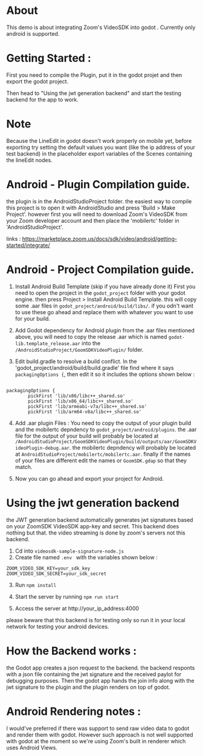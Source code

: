 # About

This demo is about integrating Zoom's VideoSDK into godot .
Currently only android is supported.

# Getting Started :
First you need to compile the Plugin, put it in the godot projet and then export the godot project.

Then head to "Using the jwt generation backend" and start the testing backend for the app to work.

# Note
Because the LineEdit in godot doesn't work properly on mobile yet, before exporting try setting the default values you want (like the ip address of your test backend) in the placeholder export variables of the Scenes containing the lineEdit nodes.

# Android - Plugin Compilation guide.

the plugin is in the AndroidStudioProject folder. the easiest way to compile this project is to open it with AndroidStudio and press 'Build > Make Project'. however first you will need to download Zoom's VideoSDK from your Zoom developer account and then place the 'mobilertc' folder in 'AndroidStudioProject'.

links :
https://marketplace.zoom.us/docs/sdk/video/android/getting-started/integrate/

# Android - Project Compilation guide.

1. Install Android Build Template (skip if you have already done it)
First you need to open the project in the ``` godot_project ``` folder with your godot engine. then press Project > Install Android Build Template. this will copy some .aar files in ``` godot_project/android/build/libs/ ```. if you odn't want to use these go ahead and replace them with whatever you want to use for your build.

2. Add Godot dependency for Android plugin
from the .aar files mentioned above, you will need to copy the release .aar which is named ```godot-lib.template_release.aar``` into the ```/AndroidStudioProject/GoomSDKVideoPlugin/``` folder.

3. Edit build.gradle to resolve a build conflict.
In the 'godot_project/android/build/build.gradle' file find where it says ``` packagingOptions { ```, then edit it so it includes the options shown below :

```

packagingOptions {
        pickFirst 'lib/x86/libc++_shared.so'
        pickFirst 'lib/x86_64/libc++_shared.so'
        pickFirst 'lib/armeabi-v7a/libc++_shared.so'
        pickFirst 'lib/arm64-v8a/libc++_shared.so'

```

4. Add .aar plugin Files :
You need to copy the output of your plugin build and the mobilertc depndency to ```godot_project/android/plugins```. the .aar file for the output of your build will probably be located at ```/AndroidStudioProject/GoomSDKVideoPlugin/build/outputs/aar/GoomSDKVideoPlugin-debug.aar```. the mobilertc depndency will probably be located at ```AndroidStudioProject/mobilertc/mobilertc.aar```. finally if the names of your files are different edit the names or ```GoomSDK.gdap``` so that they match.

5. Now you can go ahead and export your project for Android.



# Using the jwt generation backend

the JWT generation backend automatically generates jwt signatures based on your ZoomSDK VideoSDK app-key and secret. This backend does nothing but that. the video streaming is done by zoom's servers not this backend.

1. Cd into ```videosdk-sample-signature-node.js```
2. Create file named ``.env `` with the variables shown below :
```
ZOOM_VIDEO_SDK_KEY=your_sdk_key
ZOOM_VIDEO_SDK_SECRET=your_sdk_secret
```
3. Run ```npm install```

4. Start the server by running ```npm run start```

5. Access the server at http://your_ip_address:4000

please beware that this backend is for testing only so run it in your local network for testing your android devices.

# How the Backend works :

the Godot app creates a json request to the backend. the backend responts with a json file containing the jwt signature and the received paylot for debugging purposes. Then the godot app hands the join info along with the jwt signature to the plugin and the plugin renders on top of godot.


# Android Rendering notes :

I would've preferred if there was support to send raw video data to godot and render them with godot. However such approach is not well supported with godot at the moment so we're using Zoom's built in renderer which uses Android Views.
